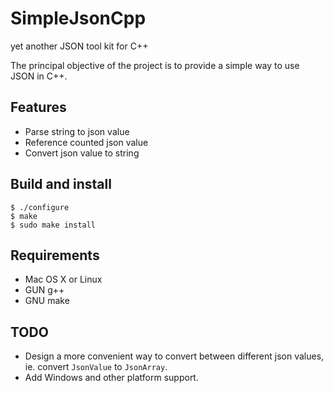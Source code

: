 SimpleJsonCpp
=============

yet another JSON tool kit for C++

The principal objective of the project is to provide a simple way to use JSON in C++.

Features
-------------
* Parse string to json value
* Reference counted json value
* Convert json value to string

Build and install
-------------

    $ ./configure
    $ make
    $ sudo make install
    
Requirements
-------------
* Mac OS X or Linux
* GUN g++
* GNU make

TODO
------------
* Design a more convenient way to convert between different json values, ie. convert `JsonValue` to `JsonArray`.
* Add Windows and other platform support.